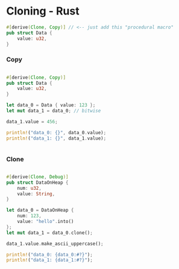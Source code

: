 # Cloning - Rust

```rust
#[derive(Clone, Copy)] // <-- just add this "procedural macro"
pub struct Data {
    value: u32,
}
```


### Copy

<div style="display: flex; justify-content: center; gap: 20px;">
<div style="flex-basis: 50%; flex: 1 0;">

```rust
#[derive(Clone, Copy)]
pub struct Data {
    value: u32,
}

let data_0 = Data { value: 123 };
let mut data_1 = data_0; // bitwise

data_1.value = 456;

println!("data_0: {}", data_0.value);
println!("data_1: {}", data_1.value);
```

</div>
<div style="flex-basis: 50%; flex: 1 0;">

<object
    type="image/svg+xml"
    data="cloning_rust_copy.svg"
    width="150"></object>
<small>[](https://azriel.im/dot_ix/?src=LQhQAsEsFMCcENYGNwE8BcoAEXzXgA6Y456ED6AzgC6yQB2A5ulgN4C%2B2WN8SA1sRI9%2B5AG6JyABhYcuOYXzESAjDM6h6AewAm0cvXgBbaJUEKWAIgA8AIwB8AZWq8%2BVgPT2LXMkRzX7ABL4BO6eXApKsFKWJMoATADMXvLOIuJRqlgWsYnJuMFUtAzMWQB05RVeoNDajCZmqYrpUuTkPoV0TCwA2hHNkgA0%2BRQ0nYwAuqCg1HjGDagANvVyWFq65LoAZvAArgvUpmxY0AAetPAsAORIO7CUmrDABJoM1HBYsJo79LrawAuMS5YTgkY61PRbXb7Q6sY5nBBXKDaXT0IEgoSNSLRLAAMgUR0o4EIeiQmgWDyulD4qDRKz6Khk3CJBBJZIpWEuBFuBCWtNB7VGxUZp3OLCRKOBKwWkEY4GoLBx0tl1BWOE2kAWCyoRPWWlghngCyuykkkkuqqw6s12vg63AmlEcCuAFYzRarVrCba9JtNDdDpcTW7QWqNZ6dXpeNRII7jabzSHuLRNHw9F7dQ8DUaOQAWeMW0YptMRtoOp0chL5xOF1M29ZRmPQF1VkM1tPURZNrDaTTUN7aC0EW3aIUVhMYlyCUFWKwsABUSrlBeZrPJsBYNgWO2gKx8U5IM-ni5V1ZX5FJa5YqGgms0AHdQEA)</small>

</div>
</div>

### Clone

<div style="display: flex; justify-content: center; gap: 20px;">
<div style="flex-basis: 50%; flex: 1 0;">

```rust
#[derive(Clone, Debug)]
pub struct DataOnHeap {
    num: u32,
    value: String,
}

let data_0 = DataOnHeap {
    num: 123,
    value: "hello".into()
};
let mut data_1 = data_0.clone();

data_1.value.make_ascii_uppercase();

println!("data_0: {data_0:#?}");
println!("data_1: {data_1:#?}");
```

</div>
<div style="flex-basis: 50%; flex: 1 0;">

<object
    type="image/svg+xml"
    data="cloning_rust_clone.svg"
    width="150"></object>
<small>[](https://azriel.im/dot_ix/?src=LQhQAsEsFMCcENYGNwE8BcoAEXzXgA6Y456ED6AzgC6yQB2A5uQAzpYDeAvtiWQVVoNmARnbdeNeEgDWxElNnkAbolbieJLIpkq1Yzj1D0A9gBNo5evAC20SvJ3sARAB4ARgD4AytWkzXAHovZ15%2Bdiw3LwAJfAIgkMk-JQAzegicZxt4BgAKAEpQnB09WHVIkhEAJgBmD1hAzxYADwB2Fg6i7WTdVTKDZ0ra%2BsaW9pYADi7%2BQTomcucAHWc8ABtVk2XpuNnhcgHl6IBRABkTgHkt0FBoM0Z7Rx7S1nJyGZo55jYsAG0SvtYABpcDsPnsWABdJL%2BZ4iV7vITzAx-J4AkTAhGffZQ0DUPB2R6oVYPXg4UwWcgWFLwACuq2oDk4WGgzVo8HYAHIkDTYJQTLBgAQTAxqHAsLATDT6BYzMBVowOVhNCRbvdKdBqXSGeJmayEJzubz%2BYLhfRRbBFcriqi1N8AGT8yCMBjwVZMyjgQiWJAmDawTmUGSoS2k7owtHsO1IDb0aDuz0Eb2%2B-mcgg8gjEkNaTHg9gAKkdzusq1DOaR%2BejJljodWTvA1EjtcY9dDOBSkHWVE9FNMsGyq05Ig6HNbWHbnY98Ap4BMyjgnIArCwR1o2x3Vl2p5YUiZuYyOUPl6PxxvJxTpNRIHPB8PRx8TDJLGfLL3%2B5yACy31fdCWPzfT2d5ywDkai-Vd7z-Z9yAvK9oEXMCtAgp9qCJOCsDMExqFFMxRwIKczGETkahXBQenkLRXFcfMmxbb9J0TcgfT9dh3FWGloFLOJyJISjqLrag7wTJNmKwVBoHWEwAHdri0VVLBohssDtOTyAUu9aAfJ9uxffk32A8YSK0E9-x0vtXXgo9EJtMoWHhUFES%2BbicF4rA8xUtS6KExjk39LBWPY0N-n0OyKDBctRxcty7nk-jBK9byRLTWAMw4oA)</small>


</div>
</div>
